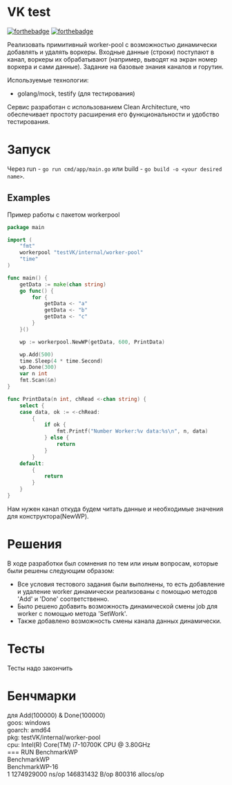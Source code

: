 # VK test

[![forthebadge](https://forthebadge.com/images/badges/made-with-go.svg)](https://forthebadge.com) [![forthebadge](http://forthebadge.com/images/badges/built-with-love.svg)](http://forthebadge.com)

Реализовать примитивный worker-pool с возможностью динамически добавлять и удалять воркеры. Входные данные (строки) поступают в канал, воркеры их обрабатывают (например, выводят на экран номер воркера и сами данные). Задание на базовые знания каналов и горутин.

Используемые технологии:
- golang/mock, testify (для тестирования)

Сервис разработан с использованием Clean Architecture, что обеспечивает простоту расширения его функциональности и удобство тестирования.

# Запуск
Через run - `go run cmd/app/main.go` или build - `go build -o <your desired name>`.  

## Examples
Пример работы с пакетом workerpool
```go
package main

import (
	"fmt"
	workerpool "testVK/internal/worker-pool"
	"time"
)

func main() {
	getData := make(chan string)
	go func() {
		for {
			getData <- "a"
			getData <- "b"
			getData <- "c"
		}
	}()

	wp := workerpool.NewWP(getData, 600, PrintData)

	wp.Add(500)
	time.Sleep(4 * time.Second)
	wp.Done(300)
	var n int
	fmt.Scan(&n)
}

func PrintData(n int, chRead <-chan string) {
	select {
	case data, ok := <-chRead:
		{
			if ok {
				fmt.Printf("Number Worker:%v data:%s\n", n, data)
			} else {
				return
			}
		}
	default:
		{
			return
		}
	}
}
```
Нам нужен канал откуда будем читать данные и необходимые значения для конструктора(NewWP).
# Решения <a name="decisions"></a>
В ходе разработки был сомнения по тем или иным вопросам, которые были решены следующим образом:
- Все условия тестового задания были выполнены, то есть добавление и удаление worker динамически реализованы с помощью методов 'Add' и 'Done' соответственно.
- Было решено добавить возможность динамической смены job для worker с помощью метода 'SetWork'.
- Также добавлено возможность смены канала данных динамически.

# Тесты
Тесты надо закончить

# Бенчмарки 
для Add(100000) & Done(100000)   
goos: windows  
goarch: amd64  
pkg: testVK/internal/worker-pool  
cpu: Intel(R) Core(TM) i7-10700K CPU @ 3.80GHz  
=== RUN   BenchmarkWP  
BenchmarkWP  
BenchmarkWP-16  
       1        1274929000 ns/op        146831432 B/op    800316 allocs/op

